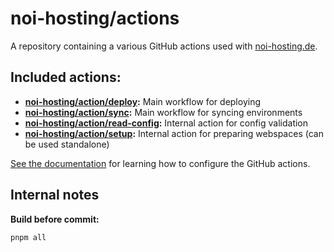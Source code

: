 noi-hosting/actions
===================

A repository containing a various GitHub actions used with [noi-hosting.de](https://noi-hosting.de).

Included actions:
-----------------

- **[noi-hosting/action/deploy](./deploy/action.yml):** Main workflow for deploying
- **[noi-hosting/action/sync](./sync/action.yml):** Main workflow for syncing environments
- **[noi-hosting/action/read-config](./read-config/action.yml):** Internal action for config validation
- **[noi-hosting/action/setup](./setup/action.yml):** Internal action for preparing webspaces (can be used standalone)

[See the documentation](https://docs.noi-hosting.de) for learning how to configure the GitHub actions. 


Internal notes
--------------

**Build before commit:**

```bash
pnpm all
```
